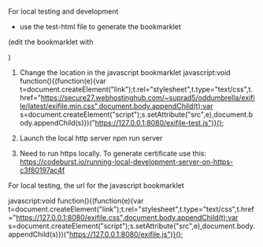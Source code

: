For local testing and development

- use the test-html file to generate the bookmarklet

(edit the bookmarklet with

)

1. Change the location in the javascript bookmarklet
   javascript:void function(){(function(e){var t=document.createElement("link");t.rel="stylesheet",t.type="text/css",t.href="https://secure27.webhostinghub.com/~suprad5/oddumbrella/exifile/latest/exifile.min.css",document.body.appendChild(t);var s=document.createElement("script");s.setAttribute("src",e),document.body.appendChild(s)})("https://127.0.0.1:8080/exifile-test.js")}();

2) Launch the local http server
   npm run server

3) Need to run https locally. To generate certificate use this:
   https://codeburst.io/running-local-development-server-on-https-c3f80197ac4f

For local testing, the url for the javascript bookmarklet

javascript:void function(){(function(e){var t=document.createElement("link");t.rel="stylesheet",t.type="text/css",t.href="https://127.0.0.1:8080/exifile.css",document.body.appendChild(t);var s=document.createElement("script");s.setAttribute("src",e),document.body.appendChild(s)})("https://127.0.0.1:8080/exifile.js")}();
